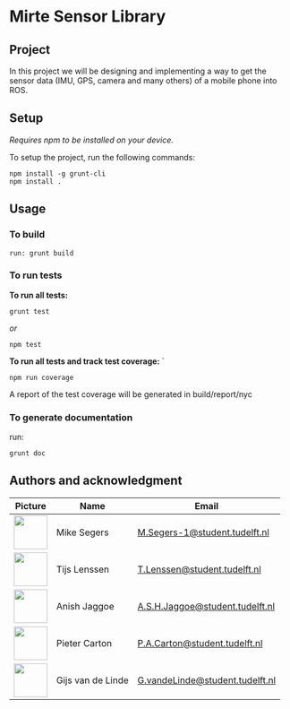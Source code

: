 # Mirte Sensor Library

## Project 

In this project we will be designing and implementing a way to get the sensor data (IMU, GPS, camera and many others) of a mobile phone into ROS.

## Setup

*Requires npm to be installed on your device.*

To setup the project, run the following commands:
```
npm install -g grunt-cli  
npm install .
```

## Usage

### **To build**
```
run: grunt build
```

### **To run tests**

**To run all tests:**
```  
grunt test  
```
*or*  
```
npm test 
```    

**To run all tests and track test coverage:** `
``` 
npm run coverage 
```

A report of the test coverage will be generated in build/report/nyc




### **To generate documentation**

run: 
```
grunt doc
``` 

## Authors and acknowledgment

| Picture | Name | Email |
|---|---|---|
| <img src="https://cdn.vox-cdn.com/thumbor/1kKyzwmocR6pu9ijSIl_l1XP0PY=/0x0:1280x720/1200x675/filters:focal(470x259:674x463)/cdn.vox-cdn.com/uploads/chorus_image/image/58089103/r_m_sauce.0.jpg" width="60"/> | Mike Segers | M.Segers-1@student.tudelft.nl |
| <img src="https://cdn.discordapp.com/attachments/965893530251845655/968054757249929246/unknown.png" width="60"/> | Tijs Lenssen | T.Lenssen@student.tudelft.nl |
| <img src="https://gitlab.ewi.tudelft.nl/uploads/-/system/user/avatar/2546/avatar.png?width=400" width="60"/> | Anish Jaggoe | A.S.H.Jaggoe@student.tudelft.nl |
| <img src="https://gitlab.ewi.tudelft.nl/uploads/-/system/user/avatar/3729/avatar.png?width=400" width="60"/> | Pieter Carton | P.A.Carton@student.tudelft.nl |
| <img src="https://gitlab.ewi.tudelft.nl/uploads/-/system/user/avatar/3096/avatar.png?width=400" width="60"/> | Gijs van de Linde | G.vandeLinde@student.tudelft.nl |
